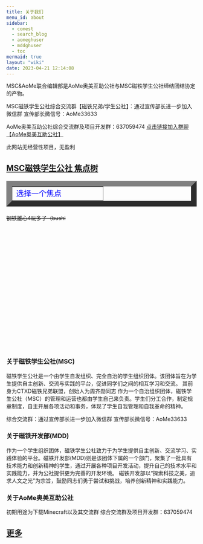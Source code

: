 ```yaml
---
title: 关于我们
menu_id: about
sidebar:
  - comest
  - search_blog
  - aomeghuser
  - mddghuser
  - toc
mermaid: true
layout: "wiki"
date: 2023-04-21 12:14:08
---
```

<script src="https://cdn.bootcdn.net/ajax/libs/echarts/5.4.2/echarts.min.js"></script>

MSC&AoMe联合编辑部是AoMe奥美互助公社与MSC磁铁学生公社缔结团结协定的产物。

MSC磁铁学生公社综合交流群【磁铁兄弟/学生公社】：通过宣传部长进一步加入微信群
宣传部长微信号：AoMe33633

AoMe奥美互助公社综合交流群及项目开发群：637059474 
[点击链接加入群聊【AoMe奥美互助公社】](https://qm.qq.com/cgi-bin/qm/qr?k=shjQh0mRBRidgHsq-PVamzyLEDBKaeSj&jump_from=webapi&authKey=YL3iDXkmH6nQhIVgpA0JxiNR3aK5RzjqUfzQPPcA/Uikz500YgRmMYK7eKW8xIO+)

此网站无经营性项目，无盈利 
## [MSC磁铁学生公社 焦点树](focus)

<table border="15" width="220px" style="font-size: 20px; color: blue;">
    <tr onclick="location.href='./focus';">
        <td width="220px">选择一个焦点</td>
    </tr>
</table>

~~钢铁雄心4玩多了（bushi~~

<script>
function switchPostChart () {
  // 这里为了统一颜色选取的是 “明暗模式” 下的两种字体颜色，也可以自己定义
  let color = document.documentElement.getAttribute('data-theme') === null ? '#fff' : '#000'
  
  if (document.getElementById('categories-chart')) {
    let categoriesOptionNew = categoriesOption
    categoriesOptionNew.textStyle.color = color
    categoriesOptionNew.title.textStyle.color = color
    categoriesOptionNew.legend.textStyle.color = color
    categoriesChart.setOption(categoriesOptionNew)
  }
}
</script>
<!-- 文章分类统计图 -->
<div id="categories-chart"  style="border-radius: 8px; height: 300px; padding: 10px;"></div>

### 关于磁铁学生公社(MSC)
磁铁学生公社是一个由学生自发组织、完全自治的学生组织团体。该团体旨在为学生提供自主创新、交流与实践的平台，促进同学们之间的相互学习和交流。
其前身为CTXD磁铁兄弟联盟，创始人为周齐勋同志
作为一个自治组织团体，磁铁学生公社（MSC）的管理和运营也都由学生自己来负责。学生们分工合作，制定规章制度，自主开展各项活动和事务，体现了学生自我管理和自我革命的精神。

综合交流群：通过宣传部长进一步加入微信群
宣传部长微信号：AoMe33633

### 关于磁铁开发部(MDD)
作为一个学生组织团体，磁铁学生公社致力于为学生提供自主创新、交流学习、实践体验的平台。磁铁开发部(MDD)则是该团体下属的一个部门，聚集了一批具有技术能力和创新精神的学生，通过开展各种项目开发活动，提升自己的技术水平和实践能力，并为公社提供更为完善的开发环境。
磁铁开发部以“探索科技之美，追求人文之光”为宗旨，鼓励同志们勇于尝试和挑战，培养创新精神和实践能力。

### 关于AoMe奥美互助公社
初期用途为下载Minecraft以及其交流群
综合交流群及项目开发群：637059474 

## [更多](https://mscmdd.github.io/document/about/)
